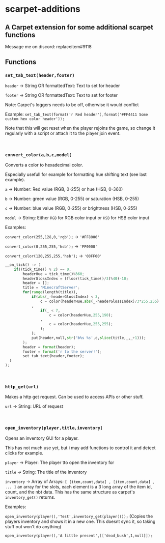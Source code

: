 # scarpet-additions

## A Carpet extension for some additional scarpet functions

Message me on discord: replaceitem#9118

## Functions

### `set_tab_text(header,footer)`

`header` -> String OR formattedText: Text to set for header

`footer` -> String OR formattedText: Text to set for footer

Note: Carpet's loggers needs to be off, otherwise it would conflict

Example: `set_tab_text(format('r Red header'),format('#FF4411 Some custom hex color header'));`

Note that this will get reset when the player rejoins the game, so change it regularly with a script or attach it to the player join event.

&nbsp;&nbsp;

### `convert_color(a,b,c,model)`

Converts a color to hexadecimal color.

Especially usefull for example for formatting hue shifting text (see last example).

`a` -> Number: Red value (RGB, 0-255) or hue (HSB, 0-360)

`b` -> Number: green value (RGB, 0-255) or saturation (HSB, 0-255)

`c` -> Number: blue value (RGB, 0-255) or brightness (HSB, 0-255)

`model` -> String: Either `RGB` for RGB color input or `HSB` for  HSB color input

Examples:

`convert_color(255,128,0,'rgb');` -> `'#FF8000'`

`convert_color(0,255,255,'hsb');` -> `'FF0000'`

`convert_color(120,255,255,'hsb');` -> `'00FF00'`

```py
__on_tick() -> (
    if((tick_time() % 2) == 0,
        headerHue = tick_time()%360;
        headerGlossIndex = (floor(tick_time()/3)%40)-10;
        header = [];
        title = 'MinecraftServer';
        for(range(length(title)),
            if(abs(_-headerGlossIndex) < 3,
                c = color(headerHue,abs(_-headerGlossIndex)/3*255,255);
            ,
                if(_ < 7,
                    c = color(headerHue,255,190);
                ,
                    c = color(headerHue,255,255);
                );
            );
            put(header,null,str('b%s %s',c,slice(title,_,_+1)));
        );
        header = format(header);
        footer = format('r to the server!');
        set_tab_text(header,footer);
  )
);
```

&nbsp;&nbsp;

### `http_get(url)`

Makes a http get request. Can be used to access APIs or other stuff.

`url` -> String: URL of request

&nbsp;&nbsp;

### `open_inventory(player,title,inventory)`

Opens an inventory GUI for a player.

This has not much use yet, but i may add functions to control it and detect clicks for example.

`player` -> Player: The player tto open the inventory for

`title` -> String: The title of the inventory

`inventory` -> Array of Arrays: `[ [item,count,data] , [item,count,data] , ... ]` an array for the slots, each element is a 3 long array of the item id, count, and the nbt data. This has the same structure as carpet's `inventory_get()` returns.

Examples:

`open_inventory(player(),'Test',inventory_get(player()));` (Copies the players inventory and shows it in a new one. This doesnt sync it, so taking stuff out won't do anything)

`open_inventory(player(),'A little present',[['dead_bush',1,null]]);`
